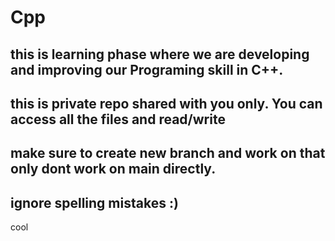 # Cpp

## this is learning phase where we are developing and improving our Programing skill in C++.

## this is private repo shared with you only. You can access all the files and read/write 

## make sure to create new branch and work on that only dont work on main directly.

## ignore spelling mistakes  :)

cool